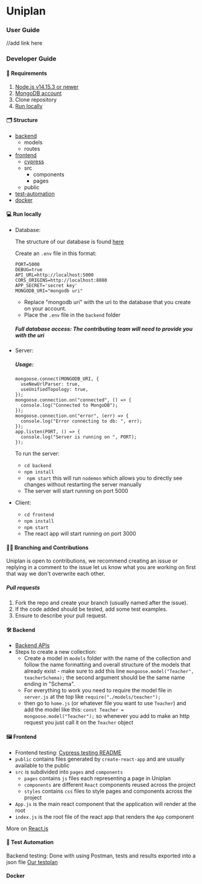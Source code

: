 # Uniplan

### User Guide

//add link here

### Developer Guide

#### 👾 Requirements

1. <a href="https://nodejs.org/en/"  target="_blank">Node.js v14.15.3 or newer </a>
2. <a href="https://account.mongodb.com/account/login"  target="_blank">MongoDB account</a>
3. Clone repository 
4. [Run locally](#-run-locally)

#### 🗂 Structure

- [backend](#-backend)
  - models
  - routes 
- [frontend](#-frontend)
  - [cypress](frontend/cypress/README.md)
  - src
    - components
    - pages
  - public
- [test-automation](#-test-automation)
- [docker](#docker)

#### 💻 Run locally

- Database:

  The structure of our database is found <a href="https://docs.google.com/document/d/1UzjPNOmVDPNzSXKqMaZ80MPLGmhRFLFr6GXK5MddRLU/edit?usp=sharing"  target="_blank">here</a>
  
  Create an ``.env`` file in this format:
  ``` 
  PORT=5000
  DEBUG=true
  API_URL=http://localhost:5000
  CORS_ORIGINS=http://localhost:8080
  APP_SECRET='secret key'
  MONGODB_URI="mongodb uri"

  ```
  - Replace "mongodb uri" with the uri to the database that you create on your account.
  - Place the ``.env`` file in the ``backend`` folder

  ##### Full database access: The contributing team will need to provide you with the uri

- Server:
  ##### Usage:
  ```
  mongoose.connect(MONGODB_URI, {
    useNewUrlParser: true,
    useUnifiedTopology: true,
  });
  mongoose.connection.on("connected", () => {
    console.log("Connected to MongoDB");
  });
  mongoose.connection.on("error", (err) => {
    console.log("Error connecting to db: ", err);
  });
  app.listen(PORT, () => {
    console.log("Server is running on ", PORT);
  });
  ```
  To run the server:
  - ``cd backend``
  - ``npm install`` 
  - `` npm start`` this will run ``nodemon`` which allows you to directly see changes without restarting the server manually 
  - The server will start running on port 5000

- Client:
   - ``cd frontend``
   - ``npm install`` 
   - ``npm start`` 
   - The react app will start running on port 3000

#### 👩‍💻 Branching and Contributions

Uniplan is open to contributions, we recommend creating an issue or replying in a comment to the issue let us know what you are working on first that way we don't overwrite each other.

##### Pull requests
1. Fork the repo and create your branch (usually named after the issue).
2. If the code added should be tested, add some test examples.
3. Ensure to describe your pull request.


#### 🛠 Backend
  - <a href="https://docs.google.com/document/d/1UwwsonkqD68Jg1awcimWrtvlqRNyD1CB2H6F86l-eds/edit?usp=sharing"  target="_blank">Backend APIs</a>
  - Steps to create a new collection: 
    - Create a model in ``models`` folder with the name of the collection and follow the name formatting and overall structure of the models that already exist - make sure to add this line ``mongoose.model("Teacher", teacherSchema);`` the second argument should be the same name ending in "Schema".
    - For everything to work you need to require the model file in ``server.js`` at the top like ``require("./models/teacher");``
    - then go to ``home.js`` (or whatever file you want to use ``Teacher``) and add the model like this: ``const Teacher = mongoose.model("Teacher");`` so whenever you add to make an http request you just call it on the ``Teacher`` object

#### 🖼 Frontend

  - Frontend testing: [Cypress testing README](frontend/cypress/README.md)
  - ``public`` contains files generated by ``create-react-app`` and are usually available to the public
  - ``src`` is subdivided into ``pages`` and ``components``
    - ``pages`` contains ``js`` files each representing a page in Uniplan
    - ``components`` are different ``React`` components reused across the project
    - ``styles`` contains ``css`` files to style pages and components across the project
  - `App.js` is the main react component that the application will render at the root
  - ``index.js`` is the root file of the react app that renders the `App` component 

More on <a href="https://reactjs.org">React.js</a>

#### 🚗 Test Automation

Backend testing: Done with using Postman, tests and results exported into a json file
<a href="https://docs.google.com/document/d/1kOiGYqF64Q1FonaBKAe9zZcTp9LdUACW9IjhNbEecF0/edit?usp=sharing">Our testplan</a>

#### Docker

